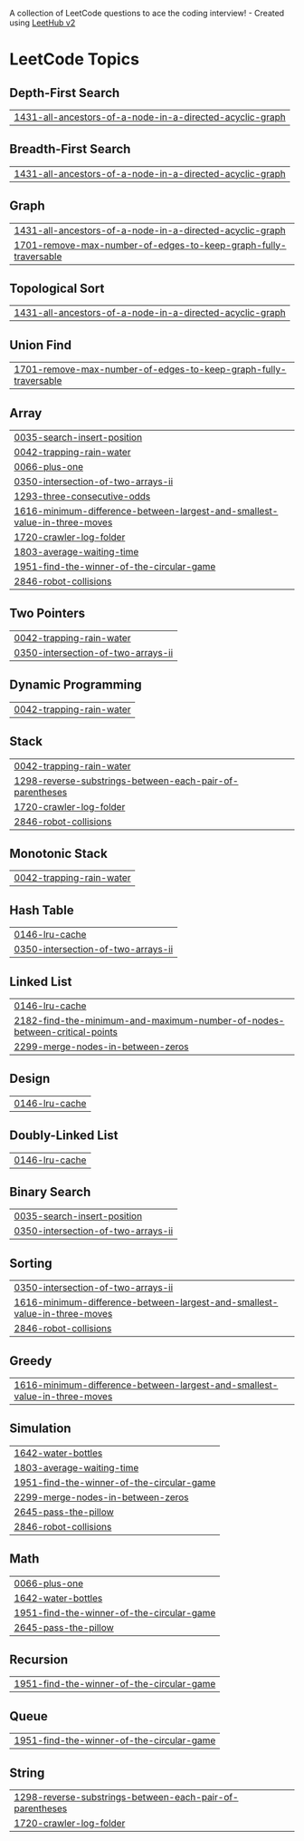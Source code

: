 A collection of LeetCode questions to ace the coding interview! - Created using [LeetHub v2](https://github.com/arunbhardwaj/LeetHub-2.0)
<!---LeetCode Topics Start-->
# LeetCode Topics
## Depth-First Search
|  |
| ------- |
| [1431-all-ancestors-of-a-node-in-a-directed-acyclic-graph](https://github.com/Trisha2411Ghosh/Codes_By_Trisha/tree/master/1431-all-ancestors-of-a-node-in-a-directed-acyclic-graph) |
## Breadth-First Search
|  |
| ------- |
| [1431-all-ancestors-of-a-node-in-a-directed-acyclic-graph](https://github.com/Trisha2411Ghosh/Codes_By_Trisha/tree/master/1431-all-ancestors-of-a-node-in-a-directed-acyclic-graph) |
## Graph
|  |
| ------- |
| [1431-all-ancestors-of-a-node-in-a-directed-acyclic-graph](https://github.com/Trisha2411Ghosh/Codes_By_Trisha/tree/master/1431-all-ancestors-of-a-node-in-a-directed-acyclic-graph) |
| [1701-remove-max-number-of-edges-to-keep-graph-fully-traversable](https://github.com/Trisha2411Ghosh/Codes_By_Trisha/tree/master/1701-remove-max-number-of-edges-to-keep-graph-fully-traversable) |
## Topological Sort
|  |
| ------- |
| [1431-all-ancestors-of-a-node-in-a-directed-acyclic-graph](https://github.com/Trisha2411Ghosh/Codes_By_Trisha/tree/master/1431-all-ancestors-of-a-node-in-a-directed-acyclic-graph) |
## Union Find
|  |
| ------- |
| [1701-remove-max-number-of-edges-to-keep-graph-fully-traversable](https://github.com/Trisha2411Ghosh/Codes_By_Trisha/tree/master/1701-remove-max-number-of-edges-to-keep-graph-fully-traversable) |
## Array
|  |
| ------- |
| [0035-search-insert-position](https://github.com/Trisha2411Ghosh/Codes_By_Trisha/tree/master/0035-search-insert-position) |
| [0042-trapping-rain-water](https://github.com/Trisha2411Ghosh/Codes_By_Trisha/tree/master/0042-trapping-rain-water) |
| [0066-plus-one](https://github.com/Trisha2411Ghosh/Codes_By_Trisha/tree/master/0066-plus-one) |
| [0350-intersection-of-two-arrays-ii](https://github.com/Trisha2411Ghosh/Codes_By_Trisha/tree/master/0350-intersection-of-two-arrays-ii) |
| [1293-three-consecutive-odds](https://github.com/Trisha2411Ghosh/Codes_By_Trisha/tree/master/1293-three-consecutive-odds) |
| [1616-minimum-difference-between-largest-and-smallest-value-in-three-moves](https://github.com/Trisha2411Ghosh/Codes_By_Trisha/tree/master/1616-minimum-difference-between-largest-and-smallest-value-in-three-moves) |
| [1720-crawler-log-folder](https://github.com/Trisha2411Ghosh/Codes_By_Trisha/tree/master/1720-crawler-log-folder) |
| [1803-average-waiting-time](https://github.com/Trisha2411Ghosh/Codes_By_Trisha/tree/master/1803-average-waiting-time) |
| [1951-find-the-winner-of-the-circular-game](https://github.com/Trisha2411Ghosh/Codes_By_Trisha/tree/master/1951-find-the-winner-of-the-circular-game) |
| [2846-robot-collisions](https://github.com/Trisha2411Ghosh/Codes_By_Trisha/tree/master/2846-robot-collisions) |
## Two Pointers
|  |
| ------- |
| [0042-trapping-rain-water](https://github.com/Trisha2411Ghosh/Codes_By_Trisha/tree/master/0042-trapping-rain-water) |
| [0350-intersection-of-two-arrays-ii](https://github.com/Trisha2411Ghosh/Codes_By_Trisha/tree/master/0350-intersection-of-two-arrays-ii) |
## Dynamic Programming
|  |
| ------- |
| [0042-trapping-rain-water](https://github.com/Trisha2411Ghosh/Codes_By_Trisha/tree/master/0042-trapping-rain-water) |
## Stack
|  |
| ------- |
| [0042-trapping-rain-water](https://github.com/Trisha2411Ghosh/Codes_By_Trisha/tree/master/0042-trapping-rain-water) |
| [1298-reverse-substrings-between-each-pair-of-parentheses](https://github.com/Trisha2411Ghosh/Codes_By_Trisha/tree/master/1298-reverse-substrings-between-each-pair-of-parentheses) |
| [1720-crawler-log-folder](https://github.com/Trisha2411Ghosh/Codes_By_Trisha/tree/master/1720-crawler-log-folder) |
| [2846-robot-collisions](https://github.com/Trisha2411Ghosh/Codes_By_Trisha/tree/master/2846-robot-collisions) |
## Monotonic Stack
|  |
| ------- |
| [0042-trapping-rain-water](https://github.com/Trisha2411Ghosh/Codes_By_Trisha/tree/master/0042-trapping-rain-water) |
## Hash Table
|  |
| ------- |
| [0146-lru-cache](https://github.com/Trisha2411Ghosh/Codes_By_Trisha/tree/master/0146-lru-cache) |
| [0350-intersection-of-two-arrays-ii](https://github.com/Trisha2411Ghosh/Codes_By_Trisha/tree/master/0350-intersection-of-two-arrays-ii) |
## Linked List
|  |
| ------- |
| [0146-lru-cache](https://github.com/Trisha2411Ghosh/Codes_By_Trisha/tree/master/0146-lru-cache) |
| [2182-find-the-minimum-and-maximum-number-of-nodes-between-critical-points](https://github.com/Trisha2411Ghosh/Codes_By_Trisha/tree/master/2182-find-the-minimum-and-maximum-number-of-nodes-between-critical-points) |
| [2299-merge-nodes-in-between-zeros](https://github.com/Trisha2411Ghosh/Codes_By_Trisha/tree/master/2299-merge-nodes-in-between-zeros) |
## Design
|  |
| ------- |
| [0146-lru-cache](https://github.com/Trisha2411Ghosh/Codes_By_Trisha/tree/master/0146-lru-cache) |
## Doubly-Linked List
|  |
| ------- |
| [0146-lru-cache](https://github.com/Trisha2411Ghosh/Codes_By_Trisha/tree/master/0146-lru-cache) |
## Binary Search
|  |
| ------- |
| [0035-search-insert-position](https://github.com/Trisha2411Ghosh/Codes_By_Trisha/tree/master/0035-search-insert-position) |
| [0350-intersection-of-two-arrays-ii](https://github.com/Trisha2411Ghosh/Codes_By_Trisha/tree/master/0350-intersection-of-two-arrays-ii) |
## Sorting
|  |
| ------- |
| [0350-intersection-of-two-arrays-ii](https://github.com/Trisha2411Ghosh/Codes_By_Trisha/tree/master/0350-intersection-of-two-arrays-ii) |
| [1616-minimum-difference-between-largest-and-smallest-value-in-three-moves](https://github.com/Trisha2411Ghosh/Codes_By_Trisha/tree/master/1616-minimum-difference-between-largest-and-smallest-value-in-three-moves) |
| [2846-robot-collisions](https://github.com/Trisha2411Ghosh/Codes_By_Trisha/tree/master/2846-robot-collisions) |
## Greedy
|  |
| ------- |
| [1616-minimum-difference-between-largest-and-smallest-value-in-three-moves](https://github.com/Trisha2411Ghosh/Codes_By_Trisha/tree/master/1616-minimum-difference-between-largest-and-smallest-value-in-three-moves) |
## Simulation
|  |
| ------- |
| [1642-water-bottles](https://github.com/Trisha2411Ghosh/Codes_By_Trisha/tree/master/1642-water-bottles) |
| [1803-average-waiting-time](https://github.com/Trisha2411Ghosh/Codes_By_Trisha/tree/master/1803-average-waiting-time) |
| [1951-find-the-winner-of-the-circular-game](https://github.com/Trisha2411Ghosh/Codes_By_Trisha/tree/master/1951-find-the-winner-of-the-circular-game) |
| [2299-merge-nodes-in-between-zeros](https://github.com/Trisha2411Ghosh/Codes_By_Trisha/tree/master/2299-merge-nodes-in-between-zeros) |
| [2645-pass-the-pillow](https://github.com/Trisha2411Ghosh/Codes_By_Trisha/tree/master/2645-pass-the-pillow) |
| [2846-robot-collisions](https://github.com/Trisha2411Ghosh/Codes_By_Trisha/tree/master/2846-robot-collisions) |
## Math
|  |
| ------- |
| [0066-plus-one](https://github.com/Trisha2411Ghosh/Codes_By_Trisha/tree/master/0066-plus-one) |
| [1642-water-bottles](https://github.com/Trisha2411Ghosh/Codes_By_Trisha/tree/master/1642-water-bottles) |
| [1951-find-the-winner-of-the-circular-game](https://github.com/Trisha2411Ghosh/Codes_By_Trisha/tree/master/1951-find-the-winner-of-the-circular-game) |
| [2645-pass-the-pillow](https://github.com/Trisha2411Ghosh/Codes_By_Trisha/tree/master/2645-pass-the-pillow) |
## Recursion
|  |
| ------- |
| [1951-find-the-winner-of-the-circular-game](https://github.com/Trisha2411Ghosh/Codes_By_Trisha/tree/master/1951-find-the-winner-of-the-circular-game) |
## Queue
|  |
| ------- |
| [1951-find-the-winner-of-the-circular-game](https://github.com/Trisha2411Ghosh/Codes_By_Trisha/tree/master/1951-find-the-winner-of-the-circular-game) |
## String
|  |
| ------- |
| [1298-reverse-substrings-between-each-pair-of-parentheses](https://github.com/Trisha2411Ghosh/Codes_By_Trisha/tree/master/1298-reverse-substrings-between-each-pair-of-parentheses) |
| [1720-crawler-log-folder](https://github.com/Trisha2411Ghosh/Codes_By_Trisha/tree/master/1720-crawler-log-folder) |
<!---LeetCode Topics End-->